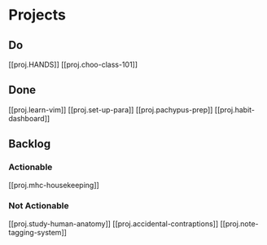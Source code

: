 
# Projects

## Do
[[proj.HANDS]]
[[proj.choo-class-101]]

## Done
[[proj.learn-vim]]
[[proj.set-up-para]]
[[proj.pachypus-prep]]
[[proj.habit-dashboard]]

## Backlog
### Actionable
[[proj.mhc-housekeeping]]

### Not Actionable
[[proj.study-human-anatomy]]
[[proj.accidental-contraptions]]
[[proj.note-tagging-system]]
